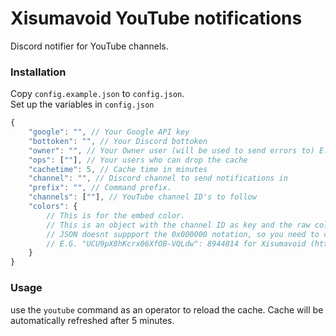 # Xisumavoid YouTube notifications 
Discord notifier for YouTube channels.

### Installation
Copy `config.example.json` to `config.json`.  
Set up the variables in `config.json`
```js
{
	"google": "", // Your Google API key
	"bottoken": "", // Your Discord bottoken
	"owner": "", // Your Owner user (will be used to send errors to) E.G. MegaXLR#9729
	"ops": [""], // Your users who can drop the cache
	"cachetime": 5, // Cache time in minutes
	"channel": "", // Discord channel to send notifications in
	"prefix": "", // Command prefix.
	"channels": [""], // YouTube channel ID's to follow
	"colors": {
		// This is for the embed color. 
		// This is an object with the channel ID as key and the raw color as value
		// JSON doesnt suppport the 0x000000 notation, so you need to calculate it in decimal.
		// E.G. "UCU9pX8hKcrx06XfOB-VQLdw": 8944814 for Xisumavoid (https://discord.js.org/#/docs/main/stable/typedef/ColorResolvable)
	}
}
```

### Usage 
use the `youtube` command as an operator to reload the cache. 
Cache will be automatically refreshed after 5 minutes.